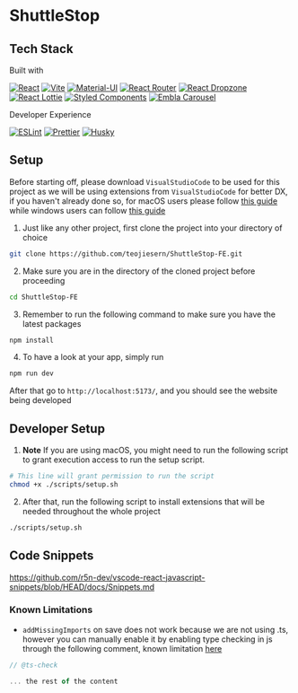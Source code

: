 # ShuttleStop

## Tech Stack

Built with

[![React](https://img.shields.io/badge/-React-61DAFB?logo=react&logoColor=white)](https://react.dev/)
[![Vite](https://img.shields.io/badge/-Vite-646CFF?logo=vite&logoColor=white)](https://vitejs.dev/)
[![Material-UI](https://img.shields.io/badge/-Material--UI-0081CB?logo=material-ui&logoColor=white)](https://mui.com/)
[![React Router](https://img.shields.io/badge/-React_Router-CA4245?logo=react-router&logoColor=white)](https://reactrouter.com/)
[![React Dropzone](https://img.shields.io/badge/-React_Dropzone-4682B4)](https://react-dropzone.js.org/)
[![React Lottie](https://img.shields.io/badge/-React_Lottie-FF4785)](https://github.com/chenqingspring/react-lottie)
[![Styled Components](https://img.shields.io/badge/-Styled_Components-DB7093?logo=styled-components&logoColor=white)](https://styled-components.com/)
[![Embla Carousel](https://img.shields.io/badge/-Embla_Carousel-2B2B2B)](https://www.embla-carousel.com/)

Developer Experience

[![ESLint](https://img.shields.io/badge/-ESLint-4B32C3?logo=eslint&logoColor=white)](https://eslint.org/)
[![Prettier](https://img.shields.io/badge/-Prettier-F7B93E?logo=prettier&logoColor=white)](https://prettier.io/)
[![Husky](https://img.shields.io/badge/-Husky-FF7A59?logo=husky&logoColor=white)](https://typicode.github.io/husky/)

## Setup

Before starting off, please download `VisualStudioCode` to be used for this project as we will be using extensions from `VisualStudioCode` for better DX, if you haven't already done so, for macOS users please follow [this guide](https://code.visualstudio.com/docs/setup/mac) while windows users can follow [this guide](https://code.visualstudio.com/docs/setup/windows)

1. Just like any other project, first clone the project into your directory of choice

```sh
git clone https://github.com/teojiesern/ShuttleStop-FE.git
```

2. Make sure you are in the directory of the cloned project before proceeding

```sh
cd ShuttleStop-FE
```

3. Remember to run the following command to make sure you have the latest packages

```bash
npm install
```

4. To have a look at your app, simply run

```bash
npm run dev
```

After that go to `http://localhost:5173/`, and you should see the website being developed

## Developer Setup

1. **Note** If you are using macOS, you might need to run the following script to grant execution access to run the setup script.

```sh
# This line will grant permission to run the script
chmod +x ./scripts/setup.sh
```

2. After that, run the following script to install extensions that will be needed throughout the whole project

```sh
./scripts/setup.sh
```

## Code Snippets

https://github.com/r5n-dev/vscode-react-javascript-snippets/blob/HEAD/docs/Snippets.md

### Known Limitations

-   `addMissingImports` on save does not work because we are not using .ts, however you can manually enable it by enabling type checking in js through the following comment, known limitation [here](https://github.com/microsoft/vscode/issues/97925)

```ts
// @ts-check

... the rest of the content
```
